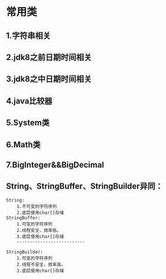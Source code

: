 # 常用类

## 1.字符串相关
## 2.jdk8之前日期时间相关
## 3.jdk8之中日期时间相关
## 4.java比较器
## 5.System类
## 6.Math类
## 7.BigInteger&&BigDecimal

## String、StringBuffer、StringBuilder异同：
    String:
        1.不可变的字符序列
        2.底层使用char[]存储
    StringBuffer:
        1.可变的字符序列
        2.线程安全，效率低。
        3.底层使用char[]存储
        --------------------------
        
    StringBuilder:
        1.可变的字符序列
        2.线程不安全，效率高。
        3.底层使用char[]存储